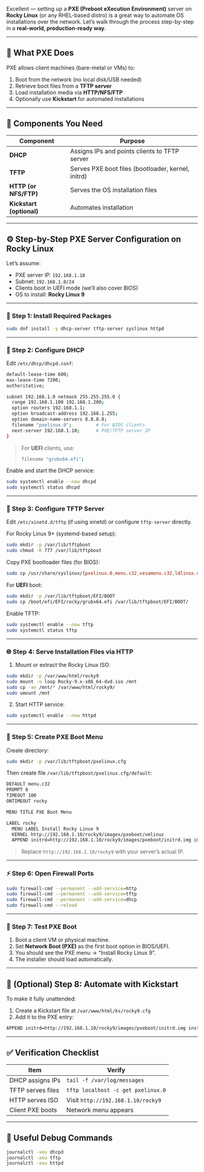Excellent — setting up a **PXE (Preboot eXecution Environment)** server on **Rocky Linux** (or any RHEL-based distro) is a great way to automate OS installations over the network. Let’s walk through the process step-by-step in a **real-world, production-ready way**.

---

## 🧠 What PXE Does

PXE allows client machines (bare-metal or VMs) to:

1. Boot from the network (no local disk/USB needed)
2. Retrieve boot files from a **TFTP server**
3. Load installation media via **HTTP/NFS/FTP**
4. Optionally use **Kickstart** for automated installations

---

## 🧰 Components You Need

| Component                | Purpose                                            |
| ------------------------ | -------------------------------------------------- |
| **DHCP**                 | Assigns IPs and points clients to TFTP server      |
| **TFTP**                 | Serves PXE boot files (bootloader, kernel, initrd) |
| **HTTP (or NFS/FTP)**    | Serves the OS installation files                   |
| **Kickstart (optional)** | Automates installation                             |

---

## ⚙️ Step-by-Step PXE Server Configuration on Rocky Linux

Let’s assume:

* PXE server IP: `192.168.1.10`
* Subnet: `192.168.1.0/24`
* Clients boot in UEFI mode (we’ll also cover BIOS)
* OS to install: **Rocky Linux 9**

---

### 🩵 Step 1: Install Required Packages

```bash
sudo dnf install -y dhcp-server tftp-server syslinux httpd
```

---

### 🧾 Step 2: Configure DHCP

Edit `/etc/dhcp/dhcpd.conf`:

```bash
default-lease-time 600;
max-lease-time 7200;
authoritative;

subnet 192.168.1.0 netmask 255.255.255.0 {
  range 192.168.1.100 192.168.1.200;
  option routers 192.168.1.1;
  option broadcast-address 192.168.1.255;
  option domain-name-servers 8.8.8.8;
  filename "pxelinux.0";         # For BIOS clients
  next-server 192.168.1.10;      # PXE/TFTP server IP
}
```

> For **UEFI** clients, use:
>
> ```bash
> filename "grubx64.efi";
> ```

Enable and start the DHCP service:

```bash
sudo systemctl enable --now dhcpd
sudo systemctl status dhcpd
```

---

### 📂 Step 3: Configure TFTP Server

Edit `/etc/xinetd.d/tftp` (if using xinetd) or configure `tftp-server` directly.

For Rocky Linux 9+ (systemd-based setup):

```bash
sudo mkdir -p /var/lib/tftpboot
sudo chmod -R 777 /var/lib/tftpboot
```

Copy PXE bootloader files (for BIOS):

```bash
sudo cp /usr/share/syslinux/{pxelinux.0,menu.c32,vesamenu.c32,ldlinux.c32,libcom32.c32,libutil.c32} /var/lib/tftpboot/
```

For **UEFI** boot:

```bash
sudo mkdir -p /var/lib/tftpboot/EFI/BOOT
sudo cp /boot/efi/EFI/rocky/grubx64.efi /var/lib/tftpboot/EFI/BOOT/
```

Enable TFTP:

```bash
sudo systemctl enable --now tftp
sudo systemctl status tftp
```

---

### 🌐 Step 4: Serve Installation Files via HTTP

1. Mount or extract the Rocky Linux ISO:

```bash
sudo mkdir -p /var/www/html/rocky9
sudo mount -o loop Rocky-9.x-x86_64-dvd.iso /mnt
sudo cp -av /mnt/* /var/www/html/rocky9/
sudo umount /mnt
```

2. Start HTTP service:

```bash
sudo systemctl enable --now httpd
```

---

### 🧭 Step 5: Create PXE Boot Menu

Create directory:

```bash
sudo mkdir -p /var/lib/tftpboot/pxelinux.cfg
```

Then create file `/var/lib/tftpboot/pxelinux.cfg/default`:

```bash
DEFAULT menu.c32
PROMPT 0
TIMEOUT 100
ONTIMEOUT rocky

MENU TITLE PXE Boot Menu

LABEL rocky
  MENU LABEL Install Rocky Linux 9
  KERNEL http://192.168.1.10/rocky9/images/pxeboot/vmlinuz
  APPEND initrd=http://192.168.1.10/rocky9/images/pxeboot/initrd.img inst.repo=http://192.168.1.10/rocky9
```

> Replace `http://192.168.1.10/rocky9` with your server’s actual IP.

---

### ⚡ Step 6: Open Firewall Ports

```bash
sudo firewall-cmd --permanent --add-service=http
sudo firewall-cmd --permanent --add-service=tftp
sudo firewall-cmd --permanent --add-service=dhcp
sudo firewall-cmd --reload
```

---

### 🧪 Step 7: Test PXE Boot

1. Boot a client VM or physical machine.
2. Set **Network Boot (PXE)** as the first boot option in BIOS/UEFI.
3. You should see the PXE menu → “Install Rocky Linux 9”.
4. The installer should load automatically.

---

## 🤖 (Optional) Step 8: Automate with Kickstart

To make it fully unattended:

1. Create a Kickstart file at `/var/www/html/ks/rocky9.cfg`
2. Add it to the PXE entry:

```bash
APPEND initrd=http://192.168.1.10/rocky9/images/pxeboot/initrd.img inst.repo=http://192.168.1.10/rocky9 inst.ks=http://192.168.1.10/ks/rocky9.cfg
```

---

## ✅ Verification Checklist

| Item              | Verify                             |
| ----------------- | ---------------------------------- |
| DHCP assigns IPs  | `tail -f /var/log/messages`        |
| TFTP serves files | `tftp localhost -c get pxelinux.0` |
| HTTP serves ISO   | Visit `http://192.168.1.10/rocky9` |
| Client PXE boots  | Network menu appears               |

---

## 🧩 Useful Debug Commands

```bash
journalctl -xeu dhcpd
journalctl -xeu tftp
journalctl -xeu httpd
```
